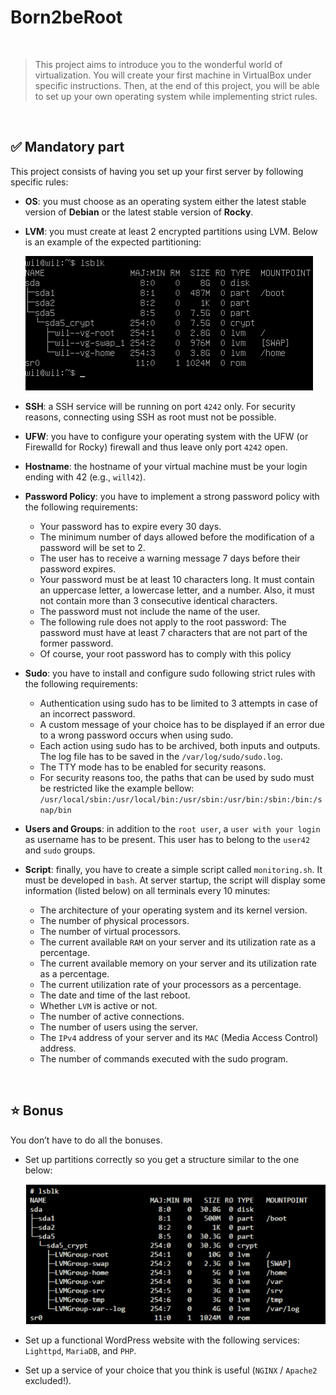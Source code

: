 # Born2beRoot
<br>

>This project aims to introduce you to the wonderful world of virtualization. You will create your first machine in VirtualBox under specific instructions. Then, at the end of this project, you will be able to set up your own operating system while implementing strict rules.
<br>


## ✅ Mandatory part

This project consists of having you set up your first server by following specific rules:

- **OS**: you must choose as an operating system either the latest stable version of **Debian** or the latest stable version of **Rocky**.
- **LVM**: you must create at least 2 encrypted partitions using LVM. Below is an example of the expected partitioning:

  <img src="./images/Screenshot from 2023-10-10 16-57-08.png"/>

- **SSH**: a SSH service will be running on port `4242` only. For security reasons, connecting using SSH as root must not be possible.
- **UFW**: you have to configure your operating system with the UFW (or Firewalld for Rocky) firewall and thus leave only port `4242` open.
- **Hostname**: the hostname of your virtual machine must be your login ending with 42 (e.g., `will42`).
- **Password Policy**: you have to implement a strong password policy with the following requirements:
  - Your password has to expire every 30 days.
  - The minimum number of days allowed before the modification of a password will be set to 2.
  - The user has to receive a warning message 7 days before their password expires.
  - Your password must be at least 10 characters long. It must contain an uppercase letter, a lowercase letter, and a number. Also, it must not contain more than 3 consecutive identical characters.
  - The password must not include the name of the user.
  - The following rule does not apply to the root password: The password must have at least 7 characters that are not part of the former password.
  - Of course, your root password has to comply with this policy
- **Sudo**: you have to install and configure sudo following strict rules with the following requirements:
  - Authentication using sudo has to be limited to 3 attempts in case of an incorrect password.
  - A custom message of your choice has to be displayed if an error due to a wrong password occurs when using sudo.
  - Each action using sudo has to be archived, both inputs and outputs. The log file has to be saved in the `/var/log/sudo/sudo.log`.
  - The TTY mode has to be enabled for security reasons.
  - For security reasons too, the paths that can be used by sudo must be restricted like the example bellow:
    `/usr/local/sbin:/usr/local/bin:/usr/sbin:/usr/bin:/sbin:/bin:/snap/bin`
- **Users and Groups**: in addition to the `root user`, a `user with your login` as username has to be present. This user has to belong to the `user42` and `sudo` groups.
- **Script**: finally, you have to create a simple script called `monitoring.sh`. It must be developed in `bash`. At server startup, the script will display some information (listed below) on all terminals every 10 minutes:
  - The architecture of your operating system and its kernel version.
  - The number of physical processors.
  - The number of virtual processors.
  - The current available `RAM` on your server and its utilization rate as a percentage.
  - The current available memory on your server and its utilization rate as a percentage.
  - The current utilization rate of your processors as a percentage.
  - The date and time of the last reboot.
  - Whether `LVM` is active or not.
  - The number of active connections.
  - The number of users using the server.
  - The `IPv4` address of your server and its `MAC` (Media Access Control) address.
  - The number of commands executed with the sudo program.   
<br>

## ⭐ Bonus

You don’t have to do all the bonuses.

- Set up partitions correctly so you get a structure similar to the one below:

  <img src="./images/Screenshot from 2023-10-10 16-29-35.png"/>

- Set up a functional WordPress website with the following services: `Lighttpd`, `MariaDB`, and `PHP`.
- Set up a service of your choice that you think is useful (`NGINX` / `Apache2` excluded!).

